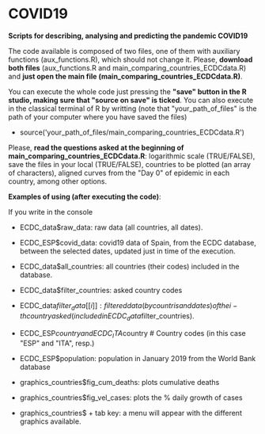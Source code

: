 # COVID19
**Scripts for describing, analysing and predicting the pandemic COVID19**

The code available is composed of two files, one of them with auxiliary functions (aux_functions.R), which should not change it. Please, **download both files** (aux_functions.R and main_comparing_countries_ECDCdata.R) and **just open the main file (main_comparing_countries_ECDCdata.R)**.

You can execute the whole code just pressing the **"save" button in the R studio, making sure that "source on save" is ticked**. You can also execute in the classical terminal of R by writting (note that "your_path_of_files" is the path of your computer where you have saved the files)

- source('your_path_of_files/main_comparing_countries_ECDCdata.R')

Please, **read the questions asked at the beginning of main_comparing_countries_ECDCdata.R**: logarithmic scale (TRUE/FALSE), save  the files in your local (TRUE/FALSE), countries to be plotted (an array of characters), aligned curves from the "Day 0" of epidemic in each country, among other options.

**Examples of using (after executing the code)**:

If you write in the console

- ECDC_data$raw_data: raw data (all countries, all dates).

- ECDC_ESP$covid_data: covid19 data of Spain, from the ECDC database, between the selected dates, updated just in time of the execution.

- ECDC_data$all_countries: all countries (their codes) included in the database.

- ECDC_data$filter_countries: asked country codes

- ECDC_data$filter_data[[i]]: filtered data (by countris and dates) of the i-th country asked (included in ECDC_data$filter_countries).

- ECDC_ESP$country and ECDC_ITA$country # Country codes (in this case "ESP" and "ITA", resp.)

- ECDC_ESP$population: population in January 2019 from the World Bank database

- graphics_countries$fig_cum_deaths: plots cumulative deaths

- graphics_countries$fig_vel_cases: plots the % daily growth of cases 

- graphics_countries$ + tab key: a menu will appear with the different graphics available.




